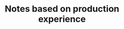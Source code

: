 ---
title: Notes based on production experience
layout: collection
permalink: /experiences/
collection: experiences
entries_layout: grid
classes: wide
toc: false
author_profile: false
sidebar:
  nav: "experiences-toc"
---